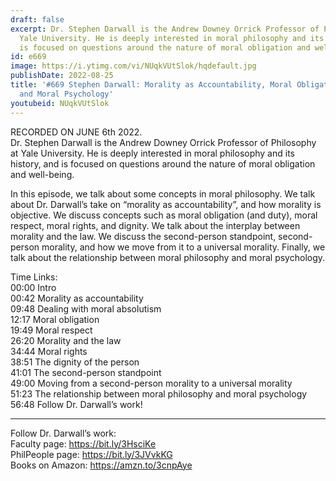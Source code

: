 ```yaml
---
draft: false
excerpt: Dr. Stephen Darwall is the Andrew Downey Orrick Professor of Philosophy at
  Yale University. He is deeply interested in moral philosophy and its history, and
  is focused on questions around the nature of moral obligation and well-being.
id: e669
image: https://i.ytimg.com/vi/NUqkVUtSlok/hqdefault.jpg
publishDate: 2022-08-25
title: '#669 Stephen Darwall: Morality as Accountability, Moral Obligation, Rights,
  and Moral Psychology'
youtubeid: NUqkVUtSlok
---
```

RECORDED ON JUNE 6th 2022.  
Dr. Stephen Darwall is the Andrew Downey Orrick Professor of Philosophy at Yale University. He is deeply interested in moral philosophy and its history, and is focused on questions around the nature of moral obligation and well-being.

In this episode, we talk about some concepts in moral philosophy. We talk about Dr. Darwall’s take on “morality as accountability”, and how morality is objective. We discuss concepts such as moral obligation (and duty), moral respect, moral rights, and dignity. We talk about the interplay between morality and the law. We discuss the second-person standpoint, second-person morality, and how we move from it to a universal morality. Finally, we talk about the relationship between moral philosophy and moral psychology.

Time Links:  
00:00 Intro  
00:42  Morality as accountability  
09:48  Dealing with moral absolutism  
12:17  Moral obligation  
19:49  Moral respect  
26:20  Morality and the law  
34:44  Moral rights  
38:51  The dignity of the person  
41:01  The second-person standpoint  
49:00  Moving from a second-person morality to a universal morality  
51:23  The relationship between moral philosophy and moral psychology  
56:48  Follow Dr. Darwall’s work!

---

Follow Dr. Darwall’s work:  
Faculty page: https://bit.ly/3HsciKe  
PhilPeople page: https://bit.ly/3JVvkKG  
Books on Amazon: https://amzn.to/3cnpAye
